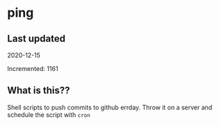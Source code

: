 # ping

## Last updated
2020-12-15

Incremented: 1161

## What is this??
Shell scripts to push commits to github errday. Throw it on a server and schedule the script with `cron`
